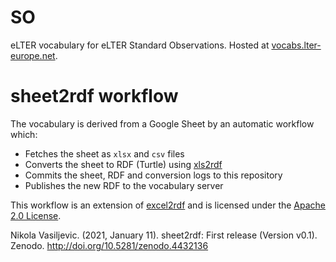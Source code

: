 # SO
eLTER vocabulary for eLTER Standard Observations.
Hosted at [vocabs.lter-europe.net](https://vocabs.lter-europe.net/so/en/).

# sheet2rdf workflow
The vocabulary is derived from a Google Sheet by an automatic workflow which:

- Fetches the sheet as `xlsx` and `csv` files
- Converts the sheet to RDF (Turtle) using [xls2rdf](https://github.com/sparna-git/xls2rdf)
- Commits the sheet, RDF and conversion logs to this repository
- Publishes the new RDF to the vocabulary server

This workflow is an extension of [excel2rdf](https://github.com/fair-data-collective/excel2rdf-template) and is licensed under the [Apache 2.0 License](https://github.com/nikokaoja/sheet2rdf/blob/main/License.md).

Nikola Vasiljevic. (2021, January 11). sheet2rdf: First release (Version v0.1). Zenodo. http://doi.org/10.5281/zenodo.4432136
